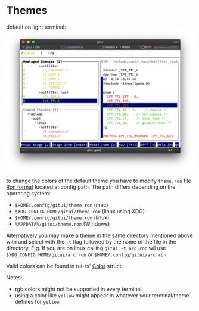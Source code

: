 # Themes

default on light terminal:
![](assets/light-theme.png)

to change the colors of the default theme you have to modify `theme.ron` file
[Ron format](https://github.com/ron-rs/ron) located at config path. The path differs depending on the operating system:

* `$HOME/.config/gitui/theme.ron` (mac)
* `$XDG_CONFIG_HOME/gitui/theme.ron` (linux using XDG)
* `$HOME/.config/gitui/theme.ron` (linux)
* `%APPDATA%/gitui/theme.ron` (Windows)

Alternatively you may make a theme in the same directory mentioned above with and select with the `-t` flag followed by the name of the file in the directory. E.g. If you are on linux calling `gitui -t arc.ron` wil use `$XDG_CONFIG_HOME/gitui/arc.ron` or `$HOME/.config/gitui/arc.ron`

Valid colors can be found in tui-rs' [Color](https://docs.rs/tui/0.12.0/tui/style/enum.Color.html) struct. 

Notes:

* rgb colors might not be supported in every terminal. 
* using a color like `yellow` might appear in whatever your terminal/theme defines for `yellow`


